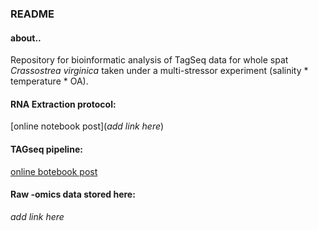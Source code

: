 ### README

#### about..
Repository for bioinformatic analysis of TagSeq data for whole spat  *Crassostrea virginica* taken under a multi-stressor experiment (salinity * temperature * OA).

#### RNA Extraction protocol:
[online notebook post](*add link here*)

#### TAGseq pipeline:
[online botebook post](https://github.com/SamGurr/SamJGurr_Lab_Notebook/blob/master/_posts/2021-01-07-Geoduck-TagSeq-Pipeline.md)

#### Raw -omics data stored here:
*add link here*
